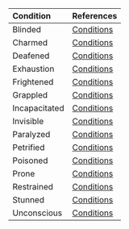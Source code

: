 | Condition | References |
|:-----|:----------|
| Blinded | [Conditions](https://lolindhir.github.io/PnP/rules/glossary/condition_details) |
| Charmed | [Conditions](https://lolindhir.github.io/PnP/rules/glossary/condition_details) |
| Deafened | [Conditions](https://lolindhir.github.io/PnP/rules/glossary/condition_details) |
| Exhaustion | [Conditions](https://lolindhir.github.io/PnP/rules/glossary/condition_details) |
| Frightened | [Conditions](https://lolindhir.github.io/PnP/rules/glossary/condition_details) |
| Grappled | [Conditions](https://lolindhir.github.io/PnP/rules/glossary/condition_details) |
| Incapacitated | [Conditions](https://lolindhir.github.io/PnP/rules/glossary/condition_details) |
| Invisible | [Conditions](https://lolindhir.github.io/PnP/rules/glossary/condition_details) |
| Paralyzed | [Conditions](https://lolindhir.github.io/PnP/rules/glossary/condition_details) |
| Petrified | [Conditions](https://lolindhir.github.io/PnP/rules/glossary/condition_details) |
| Poisoned | [Conditions](https://lolindhir.github.io/PnP/rules/glossary/condition_details) |
| Prone | [Conditions](https://lolindhir.github.io/PnP/rules/glossary/condition_details) |
| Restrained | [Conditions](https://lolindhir.github.io/PnP/rules/glossary/condition_details) |
| Stunned | [Conditions](https://lolindhir.github.io/PnP/rules/glossary/condition_details) |
| Unconscious | [Conditions](https://lolindhir.github.io/PnP/rules/glossary/condition_details) |
